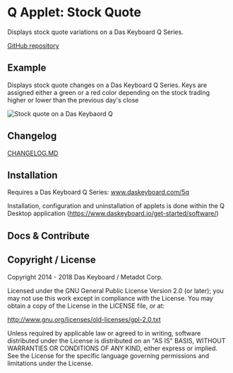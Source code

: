 
# Q Applet: Stock Quote

Displays stock quote variations on a Das Keyboard Q Series.

[GitHub repository](https://github.com/daskeyboard/q-applet-stock-quote)

## Example

Displays stock quote changes on a Das Keyboard Q Series.
Keys are assigned either a green or a red color depending on the stock 
trading higher or lower than the previous day's close

![Stock quote on a Das Keybaord Q](https://raw.githubusercontent.com/daskeyboard/daskeyboard-applet--stock-quote/master/assets/q-applet-stock-quote-image.png "Q Stock quote")

## Changelog

[CHANGELOG.MD](CHANGELOG.md)

## Installation

Requires a Das Keyboard Q Series: www.daskeyboard.com/5q

Installation, configuration and uninstallation of applets is done within
the Q Desktop application (https://www.daskeyboard.io/get-started/software/)

## Docs & Contribute

## Copyright / License

Copyright 2014 - 2018 Das Keyboard / Metadot Corp.

Licensed under the GNU General Public License Version 2.0 (or later);
you may not use this work except in compliance with the License.
You may obtain a copy of the License in the LICENSE file, or at:

   http://www.gnu.org/licenses/old-licenses/gpl-2.0.txt

Unless required by applicable law or agreed to in writing, software
distributed under the License is distributed on an "AS IS" BASIS,
WITHOUT WARRANTIES OR CONDITIONS OF ANY KIND, either express or implied.
See the License for the specific language governing permissions and
limitations under the License.
